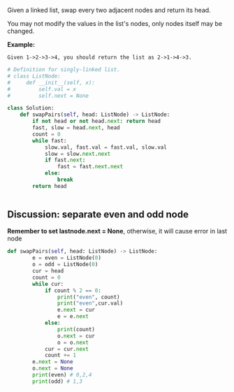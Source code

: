 Given a linked list, swap every two adjacent nodes and return its head.

You may not modify the values in the list's nodes, only nodes itself may be changed.

**Example:**
```
Given 1->2->3->4, you should return the list as 2->1->4->3.
```
```python
# Definition for singly-linked list.
# class ListNode:
#     def __init__(self, x):
#         self.val = x
#         self.next = None

class Solution:
    def swapPairs(self, head: ListNode) -> ListNode:
        if not head or not head.next: return head
        fast, slow = head.next, head
        count = 0
        while fast:
            slow.val, fast.val = fast.val, slow.val
            slow = slow.next.next
            if fast.next:
                fast = fast.next.next
            else:
                break
        return head
      
```
## Discussion: separate even and odd node
**Remember to set lastnode.next = None**, otherwise, it will cause error in last node
```python
def swapPairs(self, head: ListNode) -> ListNode:
        e = even = ListNode(0)
        o = odd = ListNode(0)
        cur = head
        count = 0
        while cur:
            if count % 2 == 0:
                print("even", count)
                print("even",cur.val)
                e.next = cur
                e = e.next
            else:
                print(count)
                o.next = cur
                o = o.next
            cur = cur.next
            count += 1
        e.next = None
        o.next = None
        print(even) # 0,2,4 
        print(odd) # 1,3
```